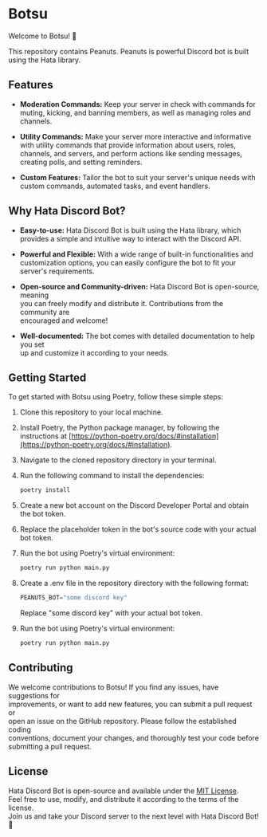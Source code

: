 # Botsu

Welcome to Botsu! 🤖

This repository contains Peanuts.
Peanuts is powerful Discord bot is built using the Hata library.

## Features

- **Moderation Commands:** Keep your server in check with commands for muting,
kicking, and banning members, as well as managing roles and channels.

- **Utility Commands:** Make your server more interactive and informative with
utility commands that provide information about users, roles, channels, and
servers, and perform actions like sending messages, creating polls, and setting reminders.

- **Custom Features:** Tailor the bot to suit your server's unique needs with
custom commands, automated tasks, and event handlers.

## Why Hata Discord Bot?

- **Easy-to-use:** Hata Discord Bot is built using the Hata library, which\
provides a simple and intuitive way to interact with the Discord API.

- **Powerful and Flexible:** With a wide range of built-in functionalities and\
customization options, you can easily configure the bot to fit your server's requirements.

- **Open-source and Community-driven:** Hata Discord Bot is open-source, meaning\
you can freely modify and distribute it. Contributions from the community are\
encouraged and welcome!

- **Well-documented:** The bot comes with detailed documentation to help you set\
up and customize it according to your needs.

## Getting Started

To get started with Botsu using Poetry, follow these simple steps:

1. Clone this repository to your local machine.
2. Install Poetry, the Python package manager, by following the instructions at [https://python-poetry.org/docs/#installation](https://python-poetry.org/docs/#installation).
3. Navigate to the cloned repository directory in your terminal.
4. Run the following command to install the dependencies:

    ```bash
    poetry install
    ```

5. Create a new bot account on the Discord Developer Portal and obtain the bot token.
6. Replace the placeholder token in the bot's source code with your actual bot token.
7. Run the bot using Poetry's virtual environment:

    ```bash
    poetry run python main.py
    ```

8. Create a .env file in the repository directory with the following format:

    ```py
    PEANUTS_BOT="some discord key"
    ```

    Replace "some discord key" with your actual bot token.

9. Run the bot using Poetry's virtual environment:

    ```py
    poetry run python main.py
    ```

## Contributing

We welcome contributions to Botsu! If you find any issues, have suggestions for\
improvements, or want to add new features, you can submit a pull request or\
open an issue on the GitHub repository. Please follow the established coding\
conventions, document your changes, and thoroughly test your code before\
submitting a pull request.

## License

Hata Discord Bot is open-source and available under the [MIT License](LICENSE).\
Feel free to use, modify, and distribute it according to the terms of the license.\
Join us and take your Discord server to the next level with Hata Discord Bot! 🚀

